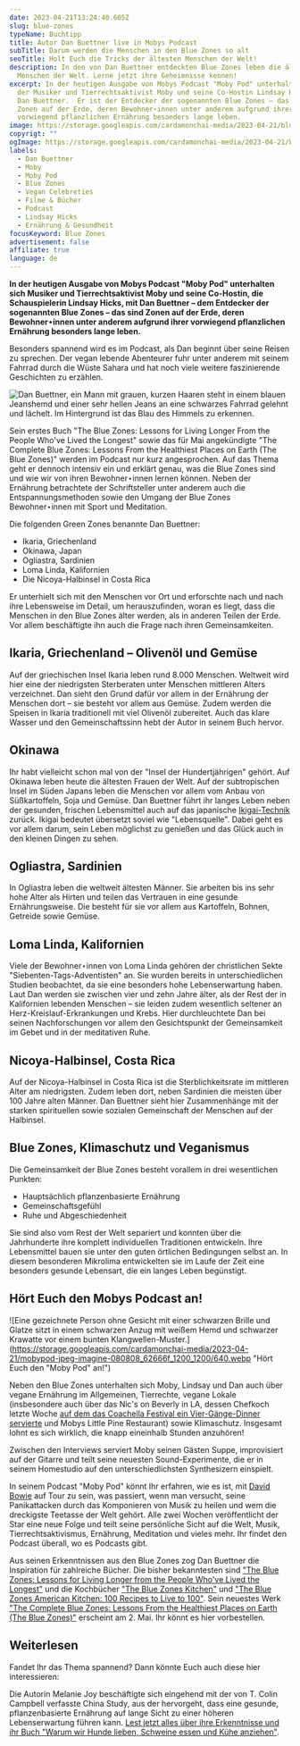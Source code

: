 ```yaml
---
date: 2023-04-21T13:24:40.605Z
slug: blue-zones
typeName: Buchtipp
title: Autor Dan Buettner live in Mobys Podcast
subTitle: Darum werden die Menschen in den Blue Zones so alt
seoTitle: Holt Euch die Tricks der ältesten Menschen der Welt!
description: In den von Dan Buettner entdeckten Blue Zones leben die ältesten
  Menschen der Welt. Lerne jetzt ihre Geheimnisse kennen!
excerpt: In der heutigen Ausgabe von Mobys Podcast "Moby Pod" unterhalten sich
  der Musiker und Tierrechtsaktivist Moby und seine Co-Hostin Lindsay Hicks mit
  Dan Buettner.  Er ist der Entdecker der sogenannten Blue Zones – das sind
  Zonen auf der Erde, deren Bewohner⋆innen unter anderem aufgrund ihrer
  vorwiegend pflanzlichen Ernährung besonders lange leben.
image: https://storage.googleapis.com/cardamonchai-media/2023-04-21/blue-zones-sounds-vegan-anne-reis-jpg-imagine-586888_757270_4464_3348/640.webp
copyrigt: ""
ogImage: https://storage.googleapis.com/cardamonchai-media/2023-04-21/blue-zones-soundsvegan-anne-reis-og-jpg-imagine-888898_80766c_1200_628/640.webp
labels:
  - Dan Buettner
  - Moby
  - Moby Pod
  - Blue Zones
  - Vegan Celebreties
  - Filme & Bücher
  - Podcast
  - Lindsay Hicks
  - Ernährung & Gesundheit
focusKeyword: Blue Zones
advertisement: false
affiliate: true
language: de
---
```

**In der heutigen Ausgabe von Mobys Podcast "Moby Pod" unterhalten sich Musiker und Tierrechtsaktivist Moby und seine Co-Hostin, die Schauspielerin Lindsay Hicks, mit Dan Buettner – dem Entdecker der sogenannten Blue Zones – das sind Zonen auf der Erde, deren Bewohner⋆innen unter anderem aufgrund ihrer vorwiegend pflanzlichen Ernährung besonders lange leben.**

Besonders spannend wird es im Podcast, als Dan beginnt über seine Reisen zu sprechen. Der vegan lebende Abenteurer fuhr unter anderem mit seinem Fahrrad durch die Wüste Sahara und hat noch viele weitere faszinierende Geschichten zu erzählen.

![Dan Buettner, ein Mann mit grauen, kurzen Haaren steht in einem blauen Jeanshemd und einer sehr hellen Jeans an eine schwarzes Fahrrad gelehnt und lächelt. Im Hintergrund ist das Blau des Himmels zu erkennen.](https://storage.googleapis.com/cardamonchai-media/2023-04-21/the-blue-zones-buch-dan-buettner-jpeg-imagine-f8f8f8_a9b1ba_2016_2560/640.webp "Dan Buettner – \"The Complete Blue Zones: Lessons From the Healthiest Places on Earth (The Blue Zones)\"")

Sein erstes Buch "The Blue Zones: Lessons for Living Longer From the People Who've Lived the Longest" sowie das für Mai angekündigte "The Complete Blue Zones: Lessons From the Healthiest Places on Earth (The Blue Zones)" werden im Podcast nur kurz angesprochen. Auf das Thema geht er dennoch intensiv ein und erklärt genau, was die Blue Zones sind und wie wir von ihren Bewohner⋆innen lernen können. Neben der Ernährung betrachtete der Schriftsteller unter anderem auch die Entspannungsmethoden sowie den Umgang der Blue Zones Bewohner⋆innen mit Sport und Meditation.

Die folgenden Green Zones benannte Dan Buettner:

* Ikaria, Griechenland
* Okinawa, Japan
* Ogliastra, Sardinien
* Loma Linda, Kalifornien
* Die Nicoya-Halbinsel in Costa Rica

Er unterhielt sich mit den Menschen vor Ort und erforschte nach und nach ihre Lebensweise im Detail, um herauszufinden, woran es liegt, dass die Menschen in den Blue Zones älter werden, als in anderen Teilen der Erde. Vor allem beschäftigte ihn auch die Frage nach ihren Gemeinsamkeiten.

## Ikaria, Griechenland – Olivenöl und Gemüse

Auf der griechischen Insel Ikaria leben rund 8.000 Menschen. Weltweit wird hier eine der niedrigsten Sterberaten unter Menschen mittleren Alters verzeichnet. Dan sieht den Grund dafür vor allem in der Ernährung der Menschen dort – sie besteht vor allem aus Gemüse. Zudem werden die Speisen in Ikaria traditionell mit viel Olivenöl zubereitet. Auch das klare Wasser und den Gemeinschaftssinn hebt der Autor in seinem Buch hervor.

## Okinawa

Ihr habt vielleicht schon mal von der "Insel der Hundertjährigen" gehört. Auf Okinawa leben heute die ältesten Frauen der Welt. Auf der subtropischen Insel im Süden Japans leben die Menschen vor allem vom Anbau von Süßkartoffeln, Soja und Gemüse. Dan Buettner führt ihr langes Leben neben der gesunden, frischen Lebensmittel auch auf das japanische [Ikigai-Technik](/2016/02/ikigai-quelle-des-lebens/) zurück. Ikigai bedeutet übersetzt soviel wie "Lebensquelle". Dabei geht es vor allem darum, sein Leben möglichst zu genießen und das Glück auch in den kleinen Dingen zu sehen.

## Ogliastra, Sardinien

In Ogliastra leben die weltweit ältesten Männer. Sie arbeiten bis ins sehr hohe Alter als Hirten und teilen das Vertrauen in eine gesunde Ernährungsweise. Die besteht für sie vor allem aus Kartoffeln, Bohnen, Getreide sowie Gemüse.

## Loma Linda, Kalifornien

Viele der Bewohner⋆innen von Loma Linda gehören der christlichen Sekte "Siebenten-Tags-Adventisten" an. Sie wurden bereits in unterschiedlichen Studien beobachtet, da sie eine besonders hohe Lebenserwartung haben. Laut Dan werden sie zwischen vier und zehn Jahre älter, als der Rest der in Kalifornien lebenden Menschen – sie leiden zudem wesentlich seltener an Herz-Kreislauf-Erkrankungen und Krebs. Hier durchleuchtete Dan bei seinen Nachforschungen vor allem den Gesichtspunkt der Gemeinsamkeit im Gebet und in der meditativen Ruhe.

## Nicoya-Halbinsel, Costa Rica

Auf der Nicoya-Halbinsel in Costa Rica ist die Sterblichkeitsrate im mittleren Alter am niedrigsten. Zudem leben dort, neben Sardinien die meisten über 100 Jahre alten Männer. Dan Buettner sieht hier Zusammenhänge mit der starken spirituellen sowie sozialen Gemeinschaft der Menschen auf der Halbinsel.

## Blue Zones, Klimaschutz und Veganismus

Die Gemeinsamkeit der Blue Zones besteht vorallem in drei wesentlichen Punkten:

- Hauptsächlich pflanzenbasierte Ernährung
- Gemeinschaftsgefühl
- Ruhe und Abgeschiedenheit

Sie sind also vom Rest der Welt separiert und konnten über die Jahrhunderte ihre komplett individuellen Traditionen entwickeln. Ihre Lebensmittel bauen sie unter den guten örtlichen Bedingungen selbst an. In diesem besonderen Mikrolima entwickelten sie im Laufe der Zeit eine besonders gesunde Lebensart, die ein langes Leben begünstigt.

## Hört Euch den Mobys Podcast an!

![Eine gezeichnete Person ohne Gesicht mit einer schwarzen Brille und Glatze sitzt in einem schwarzen Anzug mit weißem Hemd und schwarzer Krawatte vor einem bunten Klangwellen-Muster.](https://storage.googleapis.com/cardamonchai-media/2023-04-21/mobypod-jpeg-imagine-080808_62666f_1200_1200/640.webp "Hört Euch den "Moby Pod" an!")

Neben den Blue Zones unterhalten sich Moby, Lindsay und Dan auch über vegane Ernährung im Allgemeinen, Tierrechte, vegane Lokale (insbesondere auch über das Nic's on Beverly in LA, dessen Chefkoch letzte Woche [auf dem das Coachella Festival ein Vier-Gänge-Dinner servierte](https://soundsvegan.com/2023/04/coachella-2023/) und Mobys Little Pine Restaurant) sowie Klimaschutz. Insgesamt lohnt es sich wirklich, die knapp eineinhalb Stunden anzuhören!

Zwischen den Interviews serviert Moby seinen Gästen Suppe, improvisiert auf der Gitarre und teilt seine neuesten Sound-Experimente, die er in seinem Homestudio auf den unterschiedlichsten Synthesizern einspielt.

In seinem Podcast "Moby Pod" könnt Ihr erfahren, wie es ist, mit [David Bowie](rip-david-bowie-abschied-von-einer-ikone/) auf Tour zu sein, was passiert, wenn man versucht, seine Panikattacken durch das Komponieren von Musik zu heilen und wem die dreckigste Teetasse der Welt gehört. Alle zwei Wochen veröffentlicht der Star eine neue Folge und teilt seine persönliche Sicht auf die Welt, Musik, Tierrechtsaktivismus, Ernährung, Meditation und vieles mehr. Ihr findet den Podcast überall, wo es Podcasts gibt.

Aus seinen Erkenntnissen aus den Blue Zones zog Dan Buettner die Inspiration für zahlreiche Bücher. Die bisher bekanntesten sind ["The Blue Zones: Lessons for Living Longer from the People Who've Lived the Longest"](https://www.amazon.de/dp/1426209487?ref_=cm_sw_r_cp_ud_dp_YV8CE245Y1H0V9FXMKZX&_encoding=UTF8&tag=cardamonchai-21&linkCode=ur2&linkId=3ba1383777a1fc6d4bd8a9a4cf095ed2&camp=1638&creative=6742) und die Kochbücher ["The Blue Zones Kitchen"](https://www.amazon.de/Blue-Zones-Kitchen-Recipes-Live/dp/1426220138/ref=sr_1_1?__mk_de_DE=%25C3%2585M%25C3%2585%25C5%25BD%25C3%2595%25C3%2591&crid=1Y0IIWB5FL0ZK&keywords=the+blue+zones+kitchen&qid=1682085423&sprefix=the+blue+zones+kitchen%252Caps%252C92&sr=8-1&_encoding=UTF8&=cardamonchai-21&=ur2&=a125a0e19eb7673fbdf369281e66a263&=1638&=6742) und ["The Blue Zones American Kitchen: 100 Recipes to Live to 100"](https://www.amazon.de/Blue-Zones-American-Kitchen-Recipes/dp/1426222475/ref=sr_1_4?__mk_de_DE=%25C3%2585M%25C3%2585%25C5%25BD%25C3%2595%25C3%2591&crid=3R78Y6LXNTXRH&keywords=dan+buettner&qid=1682084931&sprefix=dan+buettner%252Caps%252C92&sr=8-4&_encoding=UTF8&=cardamonchai-21&=ur2&=31e8b88cbda3aee1f45a23c18aa97678&=1638&=6742). Sein neuestes Werk ["The Complete Blue Zones: Lessons From the Healthiest Places on Earth (The Blue Zones)"](https://www.amazon.de/Complete-Blue-Zones-Lessons-Healthiest/dp/1426223471/ref=sr_1_8?__mk_de_DE=%25C3%2585M%25C3%2585%25C5%25BD%25C3%2595%25C3%2591&crid=3R78Y6LXNTXRH&keywords=dan+buettner&qid=1682084931&sprefix=dan+buettner%252Caps%252C92&sr=8-8&_encoding=UTF8&=cardamonchai-21&=ur2&=d142f0ad610b409fdcb7963c27d6b1d8&=1638&=6742) erscheint am 2. Mai. Ihr könnt es hier vorbestellen.

## Weiterlesen

Fandet Ihr das Thema spannend? Dann könnte Euch auch diese hier interessieren:

Die Autorin Melanie Joy beschäftigte sich eingehend mit der von T. Colin Campbell verfasste China Study, aus der hervorgeht, dass eine gesunde, pflanzenbasierte Ernährung auf lange Sicht zu einer höheren Lebenserwartung führen kann. [Lest jetzt alles über ihre Erkenntnisse und ihr Buch "Warum wir Hunde lieben, Schweine essen und Kühe anziehen"](http://localhost:8000/2019/03/warum-wir-hunde-lieben-schweine-essen-und-kuehe-anziehen/).